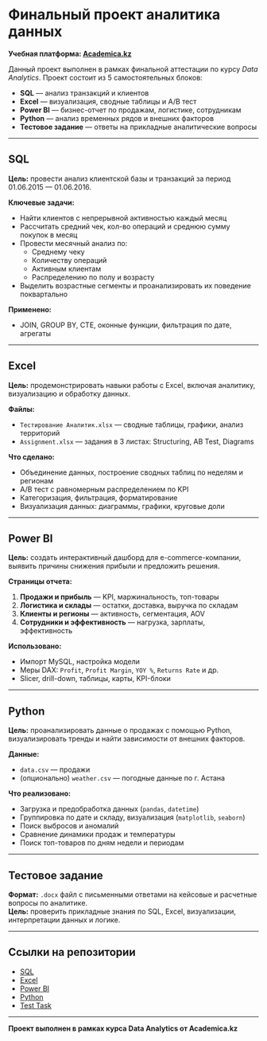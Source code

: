 # Финальный проект аналитика данных  
**Учебная платформа: [Academica.kz](https://academica.kz)**

Данный проект выполнен в рамках финальной аттестации по курсу *Data Analytics*. Проект состоит из 5 самостоятельных блоков:

- **SQL** — анализ транзакций и клиентов  
- **Excel** — визуализация, сводные таблицы и A/B тест  
- **Power BI** — бизнес-отчет по продажам, логистике, сотрудникам  
- **Python** — анализ временных рядов и внешних факторов  
- **Тестовое задание** — ответы на прикладные аналитические вопросы  

---

## SQL

**Цель:** провести анализ клиентской базы и транзакций за период 01.06.2015 — 01.06.2016.

**Ключевые задачи:**
- Найти клиентов с непрерывной активностью каждый месяц
- Рассчитать средний чек, кол-во операций и среднюю сумму покупок в месяц
- Провести месячный анализ по:
  - Среднему чеку  
  - Количеству операций  
  - Активным клиентам  
  - Распределению по полу и возрасту  
- Выделить возрастные сегменты и проанализировать их поведение поквартально

**Применено:**
- JOIN, GROUP BY, CTE, оконные функции, фильтрация по дате, агрегаты


---

## Excel

**Цель:** продемонстрировать навыки работы с Excel, включая аналитику, визуализацию и обработку данных.

**Файлы:**
- `Тестирование Аналитик.xlsx` — сводные таблицы, графики, анализ территорий  
- `Assignment.xlsx` — задания в 3 листах: Structuring, AB Test, Diagrams

**Что сделано:**
- Объединение данных, построение сводных таблиц по неделям и регионам
- A/B тест с равномерным распределением по KPI
- Категоризация, фильтрация, форматирование
- Визуализация данных: диаграммы, графики, круговые доли


---

## Power BI

**Цель:** создать интерактивный дашборд для e-commerce-компании, выявить причины снижения прибыли и предложить решения.

**Страницы отчета:**
1. **Продажи и прибыль** — KPI, маржинальность, топ-товары  
2. **Логистика и склады** — остатки, доставка, выручка по складам  
3. **Клиенты и регионы** — активность, сегментация, AOV  
4. **Сотрудники и эффективность** — нагрузка, зарплаты, эффективность

**Использовано:**
- Импорт MySQL, настройка модели
- Меры DAX: `Profit`, `Profit Margin`, `YOY %`, `Returns Rate` и др.
- Slicer, drill-down, таблицы, карты, KPI-блоки


---

## Python

**Цель:** проанализировать данные о продажах с помощью Python, визуализировать тренды и найти зависимости от внешних факторов.

**Данные:**  
- `data.csv` — продажи  
- (опционально) `weather.csv` — погодные данные по г. Астана

**Что реализовано:**
- Загрузка и предобработка данных (`pandas`, `datetime`)
- Группировка по дате и складу, визуализация (`matplotlib`, `seaborn`)
- Поиск выбросов и аномалий
- Сравнение динамики продаж и температуры
- Поиск топ-товаров по дням недели и периодам


---

## Тестовое задание

**Формат:** `.docx` файл с письменными ответами на кейсовые и расчетные вопросы по аналитике.  
**Цель:** проверить прикладные знания по SQL, Excel, визуализации, интерпретации данных и логике.


---

## Ссылки на репозитории

- [SQL](https://github.com/AibekAskan/Project_Academica/tree/main/SQL)
- [Excel](https://github.com/AibekAskan/Project_Academica/tree/main/Excel)
- [Power BI](https://github.com/AibekAskan/Project_Academica/tree/main/Power%20BI)
- [Python](https://github.com/AibekAskan/Project_Academica/tree/main/Python)
- [Test Task](https://github.com/AibekAskan/Project_Academica/tree/main/Test%20Task)

---

**Проект выполнен в рамках курса Data Analytics от Academica.kz**  

